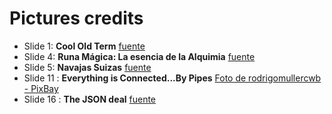 # Pictures credits

- Slide 1: **Cool Old Term** [fuente](http://mamchenkov.net/wordpress/2014/07/31/cool-old-term-terminal-emulator-which-mimics-the-old-cathode-display/)
- Slide 4: **Runa Mágica: La esencia de la Alquimia** [fuente](http://runamagica.blogspot.com/2012/09/la-esencia-de-la-alquimia.html)
- Slide 5: **Navajas Suizas** [fuente](https://es.wikipedia.org/wiki/Navaja_suiza)
- Slide 11 : **Everything is Connected...By Pipes** [Foto de rodrigomullercwb - PixBay](https://pixabay.com/en/users/rodrigomullercwb-6282127/)
- Slide 16 : **The JSON deal** [fuente](https://hellbolhanews.wordpress.com/2015/05/05/frank-martin-esta-de-volta-em-carga-explosiva-o-legado/)
